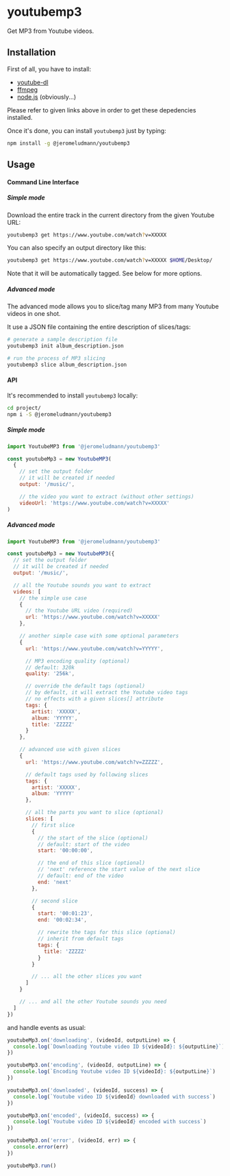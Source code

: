 # youtubemp3

Get MP3 from Youtube videos.

## Installation

First of all, you have to install:

* [youtube-dl](https://github.com/rg3/youtube-dl/)
* [ffmpeg](https://ffmpeg.org/)
* [node.js](https://nodejs.org/) (obviously...)

Please refer to given links above in order to get these depedencies installed.

Once it's done, you can install `youtubemp3` just by typing:

```sh
npm install -g @jeromeludmann/youtubemp3
```

## Usage

#### Command Line Interface

##### Simple mode

Download the entire track in the current directory from the given Youtube URL:

```sh
youtubemp3 get https://www.youtube.com/watch?v=XXXXX
```

You can also specify an output directory like this:

```sh
youtubemp3 get https://www.youtube.com/watch?v=XXXXX $HOME/Desktop/
```

Note that it will be automatically tagged. See below for more options.

##### Advanced mode

The advanced mode allows you to slice/tag many MP3 from many Youtube videos in one shot.

It use a JSON file containing the entire description of slices/tags:

```sh
# generate a sample description file
youtubemp3 init album_description.json

# run the process of MP3 slicing
youtubemp3 slice album_description.json
```

#### API

It's recommended to install `youtubemp3` locally:

```sh
cd project/
npm i -S @jeromeludmann/youtubemp3
```

##### Simple mode

```javascript
import YoutubeMP3 from '@jeromeludmann/youtubemp3'

const youtubeMp3 = new YoutubeMP3(
  {
    // set the output folder
    // it will be created if needed
    output: '/music/',

    // the video you want to extract (without other settings)
    videoUrl: 'https://www.youtube.com/watch?v=XXXXX'
)
```

##### Advanced mode

```javascript
import YoutubeMP3 from '@jeromeludmann/youtubemp3'

const youtubeMp3 = new YoutubeMP3({
  // set the output folder
  // it will be created if needed
  output: '/music/',

  // all the Youtube sounds you want to extract
  videos: [
    // the simple use case
    {
      // the Youtube URL video (required)
      url: 'https://www.youtube.com/watch?v=XXXXX'
    },

    // another simple case with some optional parameters
    {
      url: 'https://www.youtube.com/watch?v=YYYYY',

      // MP3 encoding quality (optional)
      // default: 320k
      quality: '256k',

      // override the default tags (optional)
      // by default, it will extract the Youtube video tags
      // no effects with a given slices[] attribute
      tags: {
        artist: 'XXXXX',
        album: 'YYYYY',
        title: 'ZZZZZ'
      }
    },

    // advanced use with given slices
    {
      url: 'https://www.youtube.com/watch?v=ZZZZZ',

      // default tags used by following slices
      tags: {
        artist: 'XXXXX',
        album: 'YYYYY'
      },

      // all the parts you want to slice (optional)
      slices: [
        // first slice
        {
          // the start of the slice (optional)
          // default: start of the video
          start: '00:00:00',

          // the end of this slice (optional)
          // 'next' reference the start value of the next slice
          // default: end of the video
          end: 'next'
        },

        // second slice
        {
          start: '00:01:23',
          end: '00:02:34',

          // rewrite the tags for this slice (optional)
          // inherit from default tags
          tags: {
            title: 'ZZZZZ'
          }
        }

        // ... all the other slices you want
      ]
    }

    // ... and all the other Youtube sounds you need
  ]
})
```

and handle events as usual:

```javascript
youtubeMp3.on('downloading', (videoId, outputLine) => {
  console.log(`Downloading Youtube video ID ${videoId}: ${outputLine}`)
})

youtubeMp3.on('encoding', (videoId, outputLine) => {
  console.log(`Encoding Youtube video ID ${videoId}: ${outputLine}`)
})

youtubeMp3.on('downloaded', (videoId, success) => {
  console.log(`Youtube video ID ${videoId} downloaded with success`)
})

youtubeMp3.on('encoded', (videoId, success) => {
  console.log(`Youtube video ID ${videoId} encoded with success`)
})

youtubeMp3.on('error', (videoId, err) => {
  console.error(err)
})

youtubeMp3.run()
```
